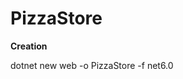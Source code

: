 # PizzaStore

**Creation**

dotnet new web -o PizzaStore -f net6.0







































































































